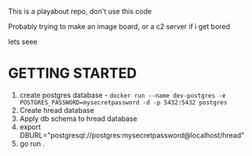 This is a playabout repo, don't use this code

Probably trying to make an image board, or a c2 server if i get bored

lets seee

# GETTING STARTED
1. create postgres database - 
    `docker run --name dev-postgres -e POSTGRES_PASSWORD=mysecretpassword -d -p 5432:5432 postgres`
2. Create hread database
3. Apply db schema to hread database
4. export DBURL="postgresql://postgres:mysecretpassword@localhost/hread"
5. go run .


